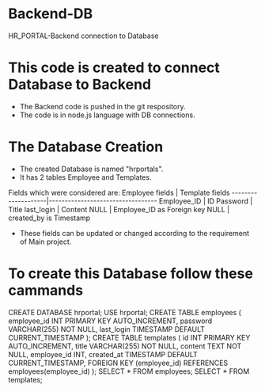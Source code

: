 # Backend-DB
HR_PORTAL-Backend connection to Database 

# This code is created to connect Database to Backend
- The Backend code is pushed in the git respository.
- The code is in node.js language with DB connections.

# The Database Creation
- The created Database is named "hrportals".
- It has 2 tables Employee and Templates.

Fields which were considered are:
Employee fields     |        Template fields
--------------------|----------------------------------
Employee_ID         |        ID
Password            |        Title
last_login          |        Content
NULL                |        Employee_ID as Foreign key
NULL                |        created_by is Timestamp

- These fields can be updated or changed according to the requirement of Main project.

# To create this Database follow these cammands
CREATE DATABASE hrportal;
USE hrportal;
CREATE TABLE employees (
    employee_id INT PRIMARY KEY AUTO_INCREMENT,
    password VARCHAR(255) NOT NULL,
    last_login TIMESTAMP DEFAULT CURRENT_TIMESTAMP
);
CREATE TABLE templates (
    id INT PRIMARY KEY AUTO_INCREMENT,
    title VARCHAR(255) NOT NULL,
    content TEXT NOT NULL,
    employee_id INT,
    created_at TIMESTAMP DEFAULT CURRENT_TIMESTAMP,
    FOREIGN KEY (employee_id) REFERENCES employees(employee_id)
);
SELECT * FROM employees;
SELECT * FROM templates;

